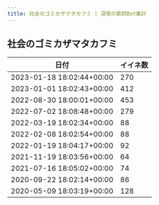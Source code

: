```yaml
---
title: 社会のゴミカザマタカフミ | 深夜の歌詞Bot集計
---
```

## 社会のゴミカザマタカフミ

|日付|イイネ数|
|-|-|
|2023-01-18 18:02:44+00:00|270|
|2023-01-01 18:02:43+00:00|412|
|2022-08-30 18:00:01+00:00|453|
|2022-07-02 18:08:48+00:00|279|
|2022-03-19 18:02:34+00:00|88|
|2022-02-08 18:02:54+00:00|88|
|2022-01-19 18:04:17+00:00|92|
|2021-11-19 18:03:56+00:00|64|
|2021-07-16 18:05:02+00:00|74|
|2020-09-22 18:02:14+00:00|86|
|2020-05-09 18:03:19+00:00|128|
